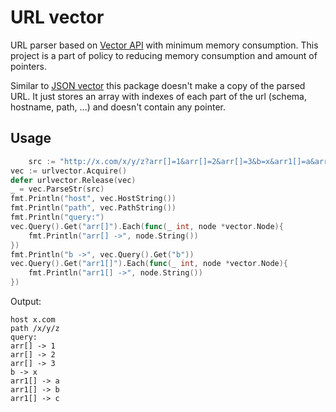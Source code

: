# URL vector

URL parser based on [Vector API](https://github.com/koykov/vector) with minimum memory consumption.
This project is a part of policy to reducing memory consumption and amount of pointers.

Similar to [JSON vector](https://github.com/koykov/jsonvector) this package doesn't make a copy of the parsed URL.
It just stores an array with indexes of each part of the url (schema, hostname, path, ...) and doesn't contain any pointer.

## Usage

```go
	src := "http://x.com/x/y/z?arr[]=1&arr[]=2&arr[]=3&b=x&arr1[]=a&arr1[]=b&arr1[]=c"
vec := urlvector.Acquire()
defer urlvector.Release(vec)
_ = vec.ParseStr(src)
fmt.Println("host", vec.HostString())
fmt.Println("path", vec.PathString())
fmt.Println("query:")
vec.Query().Get("arr[]").Each(func(_ int, node *vector.Node){
    fmt.Println("arr[] ->", node.String())
})
fmt.Println("b ->", vec.Query().Get("b"))
vec.Query().Get("arr1[]").Each(func(_ int, node *vector.Node){
    fmt.Println("arr1[] ->", node.String())
})
```

Output:
```
host x.com
path /x/y/z
query:
arr[] -> 1
arr[] -> 2
arr[] -> 3
b -> x
arr1[] -> a
arr1[] -> b
arr1[] -> c
```

